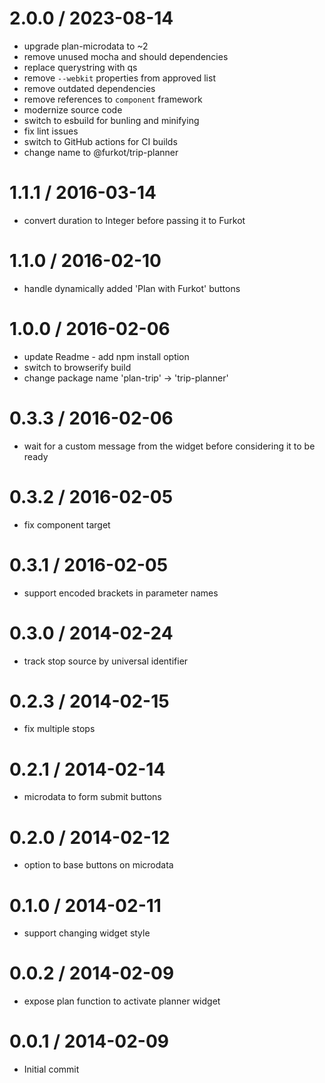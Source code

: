 
2.0.0 / 2023-08-14
==================

 * upgrade plan-microdata to ~2
 * remove unused mocha and should dependencies
 * replace querystring with qs
 * remove `--webkit` properties from approved list
 * remove outdated dependencies
 * remove references to `component` framework
 * modernize source code
 * switch to esbuild for bunling and minifying
 * fix lint issues
 * switch to GitHub actions for CI builds
 * change name to @furkot/trip-planner

1.1.1 / 2016-03-14
==================

 * convert duration to Integer before passing it to Furkot

1.1.0 / 2016-02-10
==================

 * handle dynamically added 'Plan with Furkot' buttons

1.0.0 / 2016-02-06
==================

 * update Readme - add npm install option
 * switch to browserify build
 * change package name 'plan-trip' -> 'trip-planner'

0.3.3 / 2016-02-06
==================

 * wait for a custom message from the widget before considering it to be ready

0.3.2 / 2016-02-05
==================

 * fix component target

0.3.1 / 2016-02-05
==================

 * support encoded brackets in parameter names

0.3.0 / 2014-02-24
==================

 * track stop source by universal identifier

0.2.3 / 2014-02-15
==================

 * fix multiple stops

0.2.1 / 2014-02-14
==================

 * microdata to form submit buttons

0.2.0 / 2014-02-12
==================

 * option to base buttons on microdata

0.1.0 / 2014-02-11
==================

 * support changing widget style

0.0.2 / 2014-02-09
==================

 * expose plan function to activate planner widget

0.0.1 / 2014-02-09
==================

 * Initial commit
